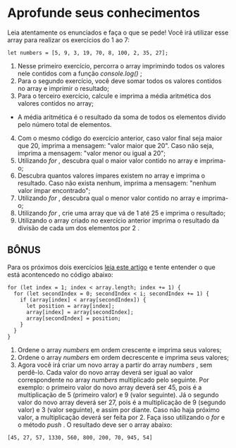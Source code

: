 # Aprofunde seus conhecimentos

Leia atentamente os enunciados e faça o que se pede! Você irá utilizar esse array para realizar os exercícios do 1 ao 7:

```let numbers = [5, 9, 3, 19, 70, 8, 100, 2, 35, 27];```

1. Nesse primeiro exercício, percorra o array imprimindo todos os valores nele contidos com a função *console.log()* ;
2. Para o segundo exercício, você deve somar todos os valores contidos no array e imprimir o resultado;
3. Para o terceiro exercício, calcule e imprima a média aritmética dos valores contidos no array;
  - A média aritmética é o resultado da soma de todos os elementos divido pelo número total de elementos.
4. Com o mesmo código do exercício anterior, caso valor final seja maior que 20, imprima a mensagem: "valor maior que 20". Caso não seja, imprima a mensagem: "valor menor ou igual a 20";
5. Utilizando *for* , descubra qual o maior valor contido no array e imprima-o;
6. Descubra quantos valores ímpares existem no array e imprima o resultado. Caso não exista nenhum, imprima a mensagem: "nenhum valor ímpar encontrado";
7. Utilizando *for* , descubra qual o menor valor contido no array e imprima-o;
8. Utilizando *for* , crie uma array que vá de 1 até 25 e imprima o resultado;
9. Utilizando o array criado no exercício anterior imprima o resultado da divisão de cada um dos elementos por 2 .

## BÔNUS

Para os próximos dois exercícios [leia este artigo](http://devfuria.com.br/logica-de-programacao/introducao-ao-algoritmo-de-ordenacao-bubble-sort/) e tente entender o que está acontencedo no código abaixo:

```
for (let index = 1; index < array.length; index += 1) {
  for (let secondIndex = 0; secondIndex < i; secondIndex += 1) {
    if (array[index] < array[secondIndex]) {
      let position = array[index];
      array[index] = array[secondIndex];
      array[secondIndex] = position;
    }
  }
}
```

1. Ordene o array *numbers* em ordem crescente e imprima seus valores;
2. Ordene o array *numbers* em ordem decrescente e imprima seus valores;
3. Agora você irá criar um novo array a partir do array *numbers* , sem perdê-lo. Cada valor do novo array deverá ser igual ao valor correspondente no array *numbers* multiplicado pelo seguinte. Por exemplo: o primeiro valor do novo array deverá ser 45, pois é a multiplicação de 5 (primeiro valor) e 9 (valor seguinte). Já o segundo valor do novo array deverá ser 27, pois é a multiplicação de 9 (segundo valor) e 3 (valor seguinte), e assim por diante. Caso não haja próximo valor, a multiplicação deverá ser feita por 2. Faça isso utilizando o *for* e o método *push* . O resultado deve ser o array abaixo:

```
[45, 27, 57, 1330, 560, 800, 200, 70, 945, 54]
```